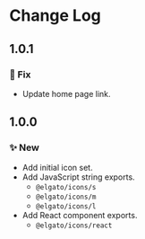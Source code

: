 <!--

## {version}

⚠️ Breaking change
✨ New
🐞 Fix
♻️ Refactor / Enhance / Update
⬆️ Upgrading

-->

# Change Log

## 1.0.1

### 🐞 Fix

-   Update home page link.

## 1.0.0

### ✨ New

-   Add initial icon set.
-   Add JavaScript string exports.
    -   `@elgato/icons/s`
    -   `@elgato/icons/m`
    -   `@elgato/icons/l`
-   Add React component exports.
    -   `@elgato/icons/react`
